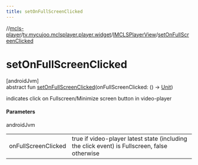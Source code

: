```yaml
---
title: setOnFullScreenClicked
---
```

//[mcls-player](../../../index.html)/[tv.mycujoo.mclsplayer.player.widget](../index.html)/[IMCLSPlayerView](index.html)/[setOnFullScreenClicked](set-on-full-screen-clicked.html)



# setOnFullScreenClicked



[androidJvm]\
abstract fun [setOnFullScreenClicked](set-on-full-screen-clicked.html)(onFullScreenClicked: () -&gt; [Unit](https://kotlinlang.org/api/latest/jvm/stdlib/kotlin/-unit/index.html))



indicates click on Fullscreen/Minimize screen button in video-player



#### Parameters


androidJvm

| | |
|---|---|
| onFullScreenClicked | true if video-player latest state (including the click event) is Fullscreen, false otherwise |




